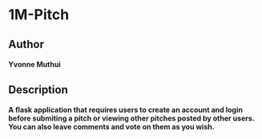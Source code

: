 # 1M-Pitch
## Author
#### Yvonne Muthui
## Description
#### A flask application that requires users to create an account and login before submiting a pitch or viewing other pitches posted by other users. You can also leave comments and vote on them as you wish.